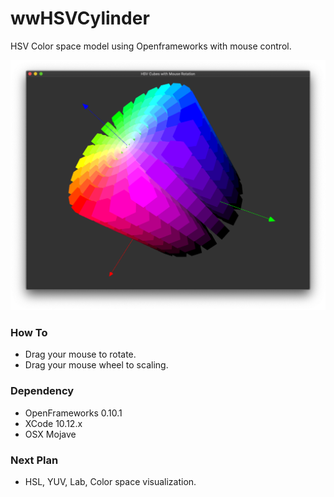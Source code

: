 # wwHSVCylinder
HSV Color space model using Openframeworks with mouse control.

![hsv]( https://github.com/bemoregt/wwHSVCylinder/blob/master/test.png "ROIGraph2")

### How To
- Drag your mouse to rotate.
- Drag your mouse wheel to scaling.

### Dependency
- OpenFrameworks 0.10.1
- XCode 10.12.x
- OSX Mojave

### Next Plan
- HSL, YUV, Lab, Color space visualization.


